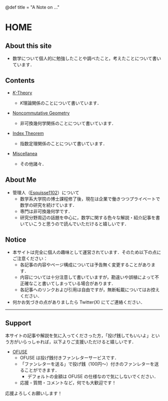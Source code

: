 @def title = "A Note on ..."


# HOME

## About this site
- 数学について個人的に勉強したことや調べたこと，考えたことについて書いています．

## Contents

- [$K$-Theory](/K-Theory/)
  - $K$理論関係のことについて書いています．

- [Noncommutative Geometry](/NCG/)
  - 非可換幾何学関係のことについて書いています．

- [Index Theorem](/IndexTheorem/)
  - 指数定理関係のことについて書いています．

- [Miscellanea](/Miscellanea/)
  - その他諸々．

## About Me
- 管理人（[Esquisse1102](https://twitter.com/Esquisse1102)）について
  - 数学系大学院の博士課程修了後，現在は企業で働きつつプライベートで数学の研究を続けています．
  - 専門は非可換幾何学です．
  - 研究分野周辺の話題を中心に，数学に関する色々な解説・紹介記事を書いていこうと思うので読んでいただけると嬉しいです．


## Notice
- 本サイトは完全に個人の趣味として運営されています．そのため以下の点にご注意ください：
  - 各記事の内容やページ構成については予告無く変更することがあります．
  - 内容については十分注意して書いていますが，勘違いや誤植によって不正確なこと書いてしまっている場合があります．
  - 各記事へのリンクおよび引用は自由ですが，無断転載についてはお控えください．
- 何かお気づきの点がありましたら Twitter(X) にてご連絡ください．

---

## Support
本サイトの記事や解説を気に入ってくださった方，「投げ銭してもいいよ」という方がいらっしゃれば，以下よりご支援いただけると嬉しいです．
- [OFUSE](https://ofuse.me/esquisse1102)
  - OFUSE は投げ銭付きファンレターサービスです．
  - 「ファンレターを送る」で投げ銭（100円〜）付きのファンレターを送ることができます．
    - デフォルトの金額は OFUSE の仕様なので気にしないでください．
  - 応援・質問・コメントなど，何でも大歓迎です！


応援よろしくお願いします！